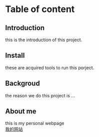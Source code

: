# **Table of content**  

## **Introduction**  
this is the introduction of this project.
## **Install**  
these are acquired tools to run this porject.
## **Backgroud**  
the reason we do this project is ...
## **About me**
this is my personal webpage  
[我的网站](https:://wwww.baidu.com)
